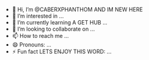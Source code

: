 - 👋 Hi, I’m @CABERXPHANTHOM AND IM NEW HERE 
- 👀 I’m interested in ...
- 🌱 I’m currently learning A GET HUB ...
- 💞️ I’m looking to collaborate on ...
- 📫 How to reach me ...
- 😄 Pronouns: ...
- ⚡ Fun fact LETS ENJOY THIS WORD: ...

<!---
CABERXPHANTHOM/CABERXPHANTHOM is a ✨ special ✨ repository because its `README.md` (this file) appears on your GitHub profile.
You can click the Preview link to take a look at your changes.
--->
